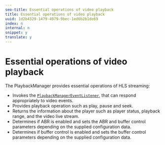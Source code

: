 ```yaml
---
seo-title: Essential operations of video playback
title: Essential operations of video playback
uuid: 1d2b4329-1479-4979-9bec-1ed6b2b1de69
index: n
internal: n
snippet: y
translate: y
---
```


# Essential operations of video playback

The PlaybackManager provides essential operations of HLS streaming: 
* Invokes the [  <!-- APINAME - Required Post Migration Cleanup --> `PlaybackManagerEventListener`](http://help.adobe.com/en_US/primetime/reference_implementation/android/javadoc/com/adobe/primetime/reference/manager/PlaybackManager.PlaybackManagerEventListener.html), that can respond appropriately to video events.
* Provides playback operation such as play, pause and seek.
* Returns the information about the player such as player status, playback range, and the video live stream.
* Determines if ABR is enabled and sets the ABR and buffer control parameters depending on the supplied configuration data.
* Determines if buffer control is enabled and sets the buffer control parameters depending on the supplied configuration data.

